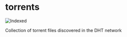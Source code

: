 torrents 
========
![Indexed](https://img.shields.io/badge/indexed-13577-blue)

Collection of torrent files discovered in the DHT network
